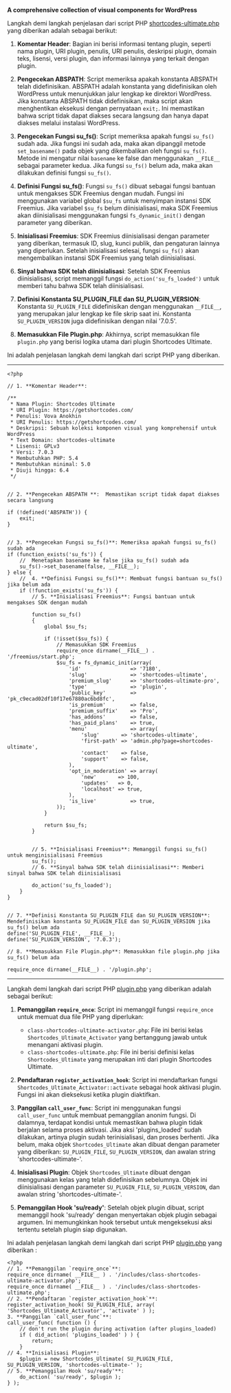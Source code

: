 **A comprehensive collection of visual components for WordPress**

Langkah demi langkah penjelasan dari script PHP [shortcodes-ultimate.php](shortcodes-ultimate/shortcodes-ultimate.php) yang diberikan adalah sebagai berikut:

1. **Komentar Header**: Bagian ini berisi informasi tentang plugin, seperti nama plugin, URI plugin, penulis, URI penulis, deskripsi plugin, domain teks, lisensi, versi plugin, dan informasi lainnya yang terkait dengan plugin.

2. **Pengecekan ABSPATH**: Script memeriksa apakah konstanta ABSPATH telah didefinisikan. ABSPATH adalah konstanta yang didefinisikan oleh WordPress untuk menunjukkan jalur lengkap ke direktori WordPress. Jika konstanta ABSPATH tidak didefinisikan, maka script akan menghentikan eksekusi dengan pernyataan `exit;`. Ini memastikan bahwa script tidak dapat diakses secara langsung dan hanya dapat diakses melalui instalasi WordPress.

3. **Pengecekan Fungsi su_fs()**: Script memeriksa apakah fungsi `su_fs()` sudah ada. Jika fungsi ini sudah ada, maka akan dipanggil metode `set_basename()` pada objek yang dikembalikan oleh fungsi `su_fs()`. Metode ini mengatur nilai `basename` ke false dan menggunakan `__FILE__` sebagai parameter kedua. Jika fungsi `su_fs()` belum ada, maka akan dilakukan definisi fungsi `su_fs()`.

4. **Definisi Fungsi su_fs()**: Fungsi `su_fs()` dibuat sebagai fungsi bantuan untuk mengakses SDK Freemius dengan mudah. Fungsi ini menggunakan variabel global `$su_fs` untuk menyimpan instansi SDK Freemius. Jika variabel `$su_fs` belum diinisialisasi, maka SDK Freemius akan diinisialisasi menggunakan fungsi `fs_dynamic_init()` dengan parameter yang diberikan.

5. **Inisialisasi Freemius**: SDK Freemius diinisialisasi dengan parameter yang diberikan, termasuk ID, slug, kunci publik, dan pengaturan lainnya yang diperlukan. Setelah inisialisasi selesai, fungsi `su_fs()` akan mengembalikan instansi SDK Freemius yang telah diinisialisasi.

6. **Sinyal bahwa SDK telah diinisialisasi**: Setelah SDK Freemius diinisialisasi, script memanggil fungsi `do_action('su_fs_loaded')` untuk memberi tahu bahwa SDK telah diinisialisasi.

7. **Definisi Konstanta SU_PLUGIN_FILE dan SU_PLUGIN_VERSION**: Konstanta `SU_PLUGIN_FILE` didefinisikan dengan menggunakan `__FILE__`, yang merupakan jalur lengkap ke file skrip saat ini. Konstanta `SU_PLUGIN_VERSION` juga didefinisikan dengan nilai '7.0.5'.

8. **Memasukkan File Plugin.php**: Akhirnya, script memasukkan file `plugin.php` yang berisi logika utama dari plugin Shortcodes Ultimate.

Ini adalah penjelasan langkah demi langkah dari script PHP yang diberikan.

<hr>

```
<?php

// 1. **Komentar Header**:

/**
 * Nama Plugin: Shortcodes Ultimate
 * URI Plugin: https://getshortcodes.com/
 * Penulis: Vova Anokhin
 * URI Penulis: https://getshortcodes.com/
 * Deskripsi: Sebuah koleksi komponen visual yang komprehensif untuk WordPress
 * Text Domain: shortcodes-ultimate
 * Lisensi: GPLv3
 * Versi: 7.0.3
 * Membutuhkan PHP: 5.4
 * Membutuhkan minimal: 5.0
 * Diuji hingga: 6.4
 */


// 2. **Pengecekan ABSPATH **:  Memastikan script tidak dapat diakses secara langsung

if (!defined('ABSPATH')) {
    exit;
}


// 3. **Pengecekan Fungsi su_fs()**: Memeriksa apakah fungsi su_fs() sudah ada
if (function_exists('su_fs')) {
    //  Menetapkan basename ke false jika su_fs() sudah ada
    su_fs()->set_basename(false, __FILE__);
} else {
    //  4. **Definisi Fungsi su_fs()**: Membuat fungsi bantuan su_fs() jika belum ada
    if (!function_exists('su_fs')) {
        // 5. **Inisialisasi Freemius**: Fungsi bantuan untuk mengakses SDK dengan mudah

        function su_fs()
        {
            global $su_fs;

            if (!isset($su_fs)) {
                // Memasukkan SDK Freemius
                require_once dirname(__FILE__) . '/freemius/start.php';
                $su_fs = fs_dynamic_init(array(
                    'id'                => '7180',
                    'slug'              => 'shortcodes-ultimate',
                    'premium_slug'      => 'shortcodes-ultimate-pro',
                    'type'              => 'plugin',
                    'public_key'        => 'pk_c9ecad02df10f17e67880ac6bd8fc',
                    'is_premium'        => false,
                    'premium_suffix'    => 'Pro',
                    'has_addons'        => false,
                    'has_paid_plans'    => true,
                    'menu'              => array(
                        'slug'       => 'shortcodes-ultimate',
                        'first-path' => 'admin.php?page=shortcodes-ultimate',
                        'contact'    => false,
                        'support'    => false,
                    ),
                    'opt_in_moderation' => array(
                        'new'       => 100,
                        'updates'   => 0,
                        'localhost' => true,
                    ),
                    'is_live'           => true,
                ));
            }

            return $su_fs;
        }


        // 5. **Inisialisasi Freemius**: Memanggil fungsi su_fs() untuk menginisialisasi Freemius
        su_fs();
        // 6. **Sinyal bahwa SDK telah diinisialisasi**: Memberi sinyal bahwa SDK telah diinisialisasi

        do_action('su_fs_loaded');
    }
}


// 7. **Definisi Konstanta SU_PLUGIN_FILE dan SU_PLUGIN_VERSION**: Mendefinisikan konstanta SU_PLUGIN_FILE dan SU_PLUGIN_VERSION jika su_fs() belum ada
define('SU_PLUGIN_FILE', __FILE__);
define('SU_PLUGIN_VERSION', '7.0.3');

// 8. **Memasukkan File Plugin.php**: Memasukkan file plugin.php jika su_fs() belum ada  

require_once dirname(__FILE__) . '/plugin.php';

```
<hr>

Langkah demi langkah dari script PHP [plugin.php](shortcodes-ultimate/plugin.php) yang diberikan adalah sebagai berikut:

1. **Pemanggilan `require_once`**: Script ini memanggil fungsi `require_once` untuk memuat dua file PHP yang diperlukan:
   - `class-shortcodes-ultimate-activator.php`: File ini berisi kelas `Shortcodes_Ultimate_Activator` yang bertanggung jawab untuk menangani aktivasi plugin.
   - `class-shortcodes-ultimate.php`: File ini berisi definisi kelas `Shortcodes_Ultimate` yang merupakan inti dari plugin Shortcodes Ultimate.

2. **Pendaftaran `register_activation_hook`**: Script ini mendaftarkan fungsi `Shortcodes_Ultimate_Activator::activate` sebagai hook aktivasi plugin. Fungsi ini akan dieksekusi ketika plugin diaktifkan.

3. **Panggilan `call_user_func`**: Script ini menggunakan fungsi `call_user_func` untuk membuat pemanggilan anonim fungsi. Di dalamnya, terdapat kondisi untuk memastikan bahwa plugin tidak berjalan selama proses aktivasi. Jika aksi 'plugins_loaded' sudah dilakukan, artinya plugin sudah terinisialisasi, dan proses berhenti. Jika belum, maka objek `Shortcodes_Ultimate` akan dibuat dengan parameter yang diberikan: `SU_PLUGIN_FILE`, `SU_PLUGIN_VERSION`, dan awalan string 'shortcodes-ultimate-'.

4. **Inisialisasi Plugin**: Objek `Shortcodes_Ultimate` dibuat dengan menggunakan kelas yang telah didefinisikan sebelumnya. Objek ini diinisialisasi dengan parameter `SU_PLUGIN_FILE`, `SU_PLUGIN_VERSION`, dan awalan string 'shortcodes-ultimate-'.

5. **Pemanggilan Hook 'su/ready'**: Setelah objek plugin dibuat, script memanggil hook 'su/ready' dengan menyertakan objek plugin sebagai argumen. Ini memungkinkan hook tersebut untuk mengeksekusi aksi tertentu setelah plugin siap digunakan.

Ini adalah penjelasan langkah demi langkah dari script PHP [plugin.php](shortcodes-ultimate/plugin.php) yang diberikan :

```
<?php
// 1. **Pemanggilan `require_once`**:
require_once dirname( __FILE__ ) . '/includes/class-shortcodes-ultimate-activator.php';
require_once dirname( __FILE__ ) . '/includes/class-shortcodes-ultimate.php';
// 2. **Pendaftaran `register_activation_hook`**:
register_activation_hook( SU_PLUGIN_FILE, array( 'Shortcodes_Ultimate_Activator', 'activate' ) );
3. **Panggilan `call_user_func`**: 
call_user_func( function () {
    // don't run the plugin during activation (after plugins_loaded)
    if ( did_action( 'plugins_loaded' ) ) {
        return;
    }
// 4. **Inisialisasi Plugin**: 
    $plugin = new Shortcodes_Ultimate( SU_PLUGIN_FILE, SU_PLUGIN_VERSION, 'shortcodes-ultimate-' );
// 5. **Pemanggilan Hook 'su/ready'**: 
    do_action( 'su/ready', $plugin );
} );

```
